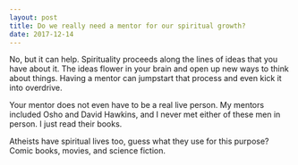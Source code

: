 ```yaml
---
layout: post
title: Do we really need a mentor for our spiritual growth?
date: 2017-12-14
---
```


<p>No, but it can help. Spirituality proceeds along the lines of ideas that you have about it. The ideas flower in your brain and open up new ways to think about things. Having a mentor can jumpstart that process and even kick it into overdrive.</p><p>Your mentor does not even have to be a real live person. My mentors included Osho and David Hawkins, and I never met either of these men in person. I just read their books.</p><p>Atheists have spiritual lives too, guess what they use for this purpose? Comic books, movies, and science fiction.</p>
